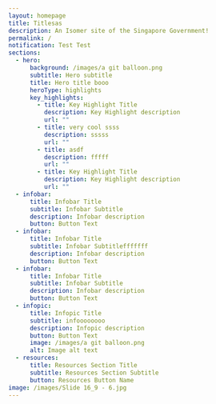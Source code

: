 ```yaml
---
layout: homepage
title: Titlesas
description: An Isomer site of the Singapore Government!
permalink: /
notification: Test Test
sections:
  - hero:
      background: /images/a git balloon.png
      subtitle: Hero subtitle
      title: Hero title booo
      heroType: highlights
      key_highlights:
        - title: Key Highlight Title
          description: Key Highlight description
          url: ""
        - title: very cool ssss
          description: sssss
          url: ""
        - title: asdf
          description: fffff
          url: ""
        - title: Key Highlight Title
          description: Key Highlight description
          url: ""
  - infobar:
      title: Infobar Title
      subtitle: Infobar Subtitle
      description: Infobar description
      button: Button Text
  - infobar:
      title: Infobar Title
      subtitle: Infobar Subtitlefffffff
      description: Infobar description
      button: Button Text
  - infobar:
      title: Infobar Title
      subtitle: Infobar Subtitle
      description: Infobar description
      button: Button Text
  - infopic:
      title: Infopic Title
      subtitle: infoooooooo
      description: Infopic description
      button: Button Text
      image: /images/a git balloon.png
      alt: Image alt text
  - resources:
      title: Resources Section Title
      subtitle: Resources Section Subtitle
      button: Resources Button Name
image: /images/Slide 16_9 - 6.jpg
---
```

